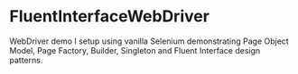 # FluentInterfaceWebDriver

WebDriver demo I setup using vanilla Selenium demonstrating Page Object Model, Page Factory, Builder, Singleton and Fluent Interface design patterns.
